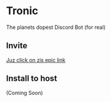 # Tronic
The planets dopest Discord Bot
(for real)

## Invite
[Juz click on zis epic link](https://discordapp.com/oauth2/authorize?scope=bot&client_id=554803884439240705&permissions=8)

## Install to host
(Coming Soon)
